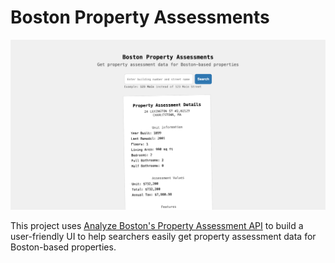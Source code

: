 # Boston Property Assessments

![screenshot](./public/screenshot.png)

This project uses [Analyze Boston's Property Assessment API](https://data.boston.gov/dataset/property-assessment) to build a user-friendly UI to help searchers easily get property assessment data for Boston-based properties.
